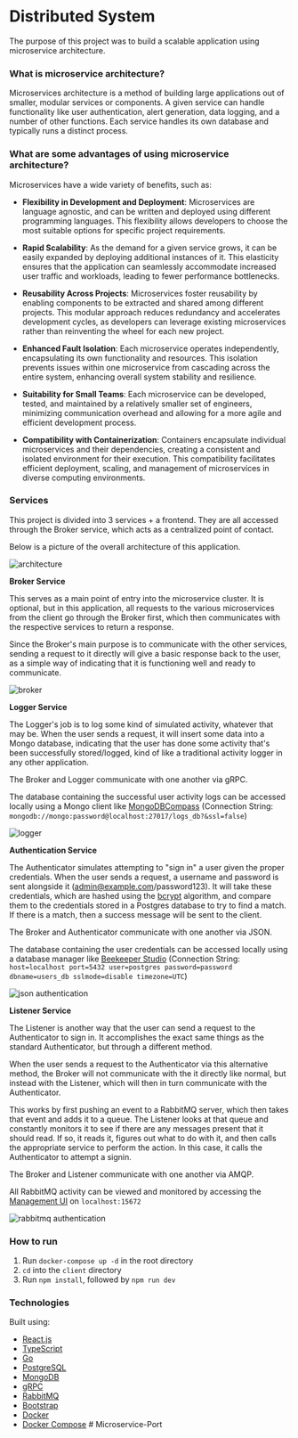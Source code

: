 # Distributed System

The purpose of this project was to build a scalable application using microservice architecture.

### What is microservice architecture?

Microservices architecture is a method of building large applications out of smaller, modular services or components. A given service can handle functionality like user authentication, alert generation, data logging, and a number of other functions. Each service handles its own database and typically runs a distinct process.

### What are some advantages of using microservice architecture?

Microservices have a wide variety of benefits, such as:

- **Flexibility in Development and Deployment**: Microservices are language agnostic, and can be written and deployed using different programming languages. This flexibility allows developers to choose the most suitable options for specific project requirements.

- **Rapid Scalability**: As the demand for a given service grows, it can be easily expanded by deploying additional instances of it. This elasticity ensures that the application can seamlessly accommodate increased user traffic and workloads, leading to fewer performance bottlenecks.

- **Reusability Across Projects**: Microservices foster reusability by enabling components to be extracted and shared among different projects. This modular approach reduces redundancy and accelerates development cycles, as developers can leverage existing microservices rather than reinventing the wheel for each new project.

- **Enhanced Fault Isolation**: Each microservice operates independently, encapsulating its own functionality and resources. This isolation prevents issues within one microservice from cascading across the entire system, enhancing overall system stability and resilience.

- **Suitability for Small Teams**: Each microservice can be developed, tested, and maintained by a relatively smaller set of engineers, minimizing communication overhead and allowing for a more agile and efficient development process.

- **Compatibility with Containerization**: Containers encapsulate individual microservices and their dependencies, creating a consistent and isolated environment for their execution. This compatibility facilitates efficient deployment, scaling, and management of microservices in diverse computing environments.

### Services

This project is divided into 3 services + a frontend. They are all accessed through the Broker service, which acts as a centralized point of contact.

Below is a picture of the overall architecture of this application.

![architecture](./media/architecture.png)

**Broker Service**

This serves as a main point of entry into the microservice cluster. It is optional, but in this application, all requests to the various microservices from the client go through the Broker first, which then communicates with the respective services to return a response.

Since the Broker's main purpose is to communicate with the other services, sending a request to it directly will give a basic response back to the user, as a simple way of indicating that it is functioning well and ready to communicate.

![broker](./media/broker.gif)

**Logger Service**

The Logger's job is to log some kind of simulated activity, whatever that may be. When the user sends a request, it will insert some data into a Mongo database, indicating that the user has done some activity that's been successfully stored/logged, kind of like a traditional activity logger in any other application.

The Broker and Logger communicate with one another via gRPC.

The database containing the successful user activity logs can be accessed locally using a Mongo client like [MongoDBCompass](https://www.mongodb.com/products/compass) (Connection String: `mongodb://mongo:password@localhost:27017/logs_db?&ssl=false`)

![logger](./media/grpc.gif)

**Authentication Service**

The Authenticator simulates attempting to "sign in" a user given the proper credentials. When the user sends a request, a username and password is sent alongside it (admin@example.com/password123). It will take these credentials, which are hashed using the [bcrypt](https://en.wikipedia.org/wiki/Bcrypt) algorithm, and compare them to the credentials stored in a Postgres database to try to find a match. If there is a match, then a success message will be sent to the client.

The Broker and Authenticator communicate with one another via JSON.

The database containing the user credentials can be accessed locally using a database manager like [Beekeeper Studio](https://www.beekeeperstudio.io/) (Connection String: `host=localhost port=5432 user=postgres password=password dbname=users_db sslmode=disable timezone=UTC`)

![json authentication](./media/json-auth.gif)

**Listener Service**

The Listener is another way that the user can send a request to the Authenticator to sign in. It accomplishes the exact same things as the standard Authenticator, but through a different method.

When the user sends a request to the Authenticator via this alternative method, the Broker will not communicate with the it directly like normal, but instead with the Listener, which will then in turn communicate with the Authenticator.

This works by first pushing an event to a RabbitMQ server, which then takes that event and adds it to a queue. The Listener looks at that queue and constantly monitors it to see if there are any messages present that it should read. If so, it reads it, figures out what to do with it, and then calls the appropriate service to perform the action. In this case, it calls the Authenticator to attempt a signin.

The Broker and Listener communicate with one another via AMQP.

All RabbitMQ activity can be viewed and monitored by accessing the [Management UI](https://www.rabbitmq.com/management.html) on `localhost:15672`

![rabbitmq authentication](./media/rabbitmq-auth.gif)

### How to run

1. Run `docker-compose up -d` in the root directory
2. `cd` into the `client` directory
3. Run `npm install`, followed by `npm run dev`

### Technologies

Built using:

- [React.js](https://react.dev/)
- [TypeScript](https://www.typescriptlang.org/)
- [Go](https://go.dev/)
- [PostgreSQL](https://www.postgresql.org/)
- [MongoDB](https://www.mongodb.com/)
- [gRPC](https://grpc.io/)
- [RabbitMQ](https://www.rabbitmq.com/)
- [Bootstrap](https://getbootstrap.com/)
- [Docker](https://www.docker.com/)
- [Docker Compose](https://docs.docker.com/compose/)
#   M i c r o s e r v i c e - P o r t  
 
